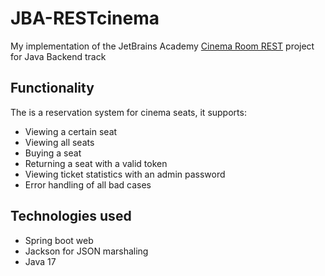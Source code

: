 # JBA-RESTcinema
My implementation of the JetBrains Academy [Cinema Room REST](https://hyperskill.org/projects/189?track=12) project for Java Backend track

## Functionality

The is a reservation system for cinema seats, it supports:
 - Viewing a certain seat
 - Viewing all seats
 - Buying a seat
 - Returning a seat with a valid token
 - Viewing ticket statistics with an admin password
 - Error handling of all bad cases
 
## Technologies used
 - Spring boot web
 - Jackson for JSON marshaling
 - Java 17
